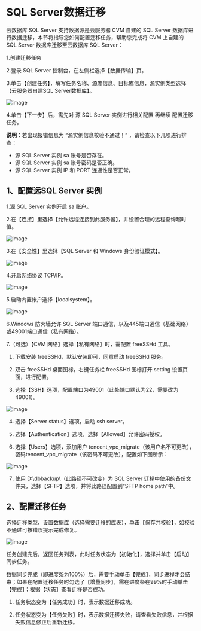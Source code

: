 # SQL Server数据迁移

云数据库 SQL Server 支持数据源是云服务器 CVM 自建的 SQL Server 数据库进行数据迁移，本节将指导您如何配置迁移任务，帮助您完成将 CVM 上自建的 SQL Server 数据库迁移至云数据库 SQL Server：

1.创建迁移任务

2.登录 SQL Server 控制台，在左侧栏选择【数据传输】页。

3.单击【创建任务】，填写任务名称、源库信息、目标库信息，源实例类型选择【云服务器自建SQL Server数据库】。

![image](../../../Gallerys/tencentdb6-52.jpg)

4.单击【下一步】后，需先对 源 SQL Server 实例进行相关配置 再继续 配置迁移任务。

**说明**：若出现报错信息为 “源实例信息校验不通过！” ，请检查以下几项进行排查：
* 源 SQL Server 实例 sa 账号是否存在。
* 源 SQL Server 实例 sa 账号密码是否正确。
* 源 SQL Server 实例 IP 和 PORT 连通性是否正常。

## 1、配置远SQL Server 实例

1.源 SQL Server 实例开启 sa 账户。

2.在【连接】里选择【允许远程连接到此服务器】，并设置合理的远程查询超时值。

![image](../../../Gallerys/tencentdb6-53.jpg)

3.在【安全性】里选择【SQL Server 和 Windows 身份验证模式】。

![image](../../../Gallerys/tencentdb6-54.jpg)

4.开启网络协议 TCP/IP。

![image](../../../Gallerys/tencentdb6-55.jpg)

5.启动内置帐户选择【localsystem】。

![image](../../../Gallerys/tencentdb6-56.jpg)

6.Windows 防火墙允许 SQL Server 端口通信，以及445端口通信（基础网络）或49001端口通信（私有网络）。

7.（可选）【CVM 网络】选择【私有网络】时，需配置 freeSSHd 工具。

1. 下载安装 freeSSHd，默认安装即可，同意启动 freeSSHd 服务。

2.	双击 freeSSHd 桌面图标，右键任务栏 freeSSHd 图标打开 setting 设置页面，进行配置。

3.	选择【SSH】选项，配置端口为49001（此处端口默认为22，需要改为49001）。

![image](../../../Gallerys/tencentdb6-57.jpg)

4. 选择【Server status】选项，启动 ssh server。

5.	选择【Authentication】选项，选择【Allowed】允许密码授权。

6.	选择【Users】选项，添加用户 tencent_vpc_migrate（该用户名不可更改），密码tencent_vpc_migrate（该密码不可更改），配置如下图所示：

![image](../../../Gallerys/tencentdb6-58.jpg)

7.	使用 D:\dbbackup\（此路径不可改变）为 SQL Server 迁移中使用的备份文件夹，选择【SFTP】选项，并将此路径配置到“SFTP home path”中。

## 2、配置迁移任务

选择迁移类型、设置数据库（选择需要迁移的库表），单击【保存并校验】，如校验不通过可按错误提示完成修复。

![image](../../../Gallerys/tencentdb6-59.jpg)

任务创建完后，返回任务列表，此时任务状态为【初始化】，选择并单击【启动】同步任务。

数据同步完成（即进度条为100%）后，需要手动单击【完成】，同步进程才会结束；如果在配置迁移任务时勾选了【增量同步】，需在进度条在99%时手动单击【完成】；根据【状态】查看迁移是否成功。

1. 任务状态变为【任务成功】时，表示数据迁移成功。

2. 任务状态变为【任务失败】时，表示数据迁移失败，请查看失败信息，并根据失败信息修正后重新迁移。





